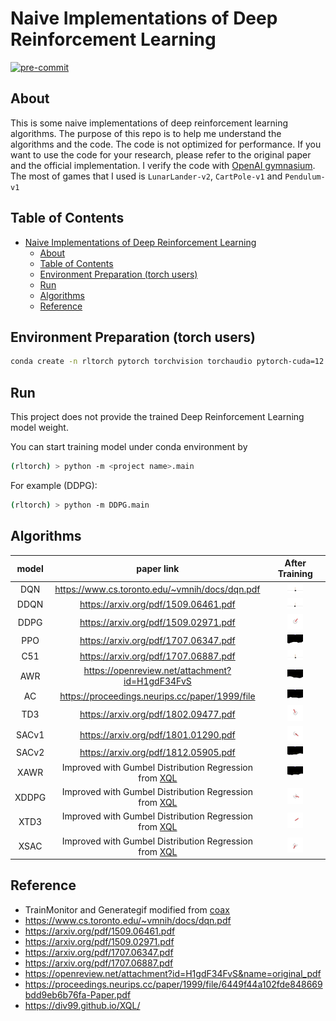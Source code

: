 # Naive Implementations of Deep Reinforcement Learning

[![pre-commit](https://img.shields.io/badge/pre--commit-enabled-brightgreen?logo=pre-commit&logoColor=white)](https://github.com/pre-commit/pre-commit)

## About

This is some naive implementations of deep reinforcement learning algorithms. The purpose of this repo is to help me understand the algorithms and the code. The code is not optimized for performance. If you want to use the code for your research, please refer to the original paper and the official implementation. I verify the code with [OpenAI gymnasium](https://github.com/Farama-Foundation/Gymnasiu). The most of games that I used is `LunarLander-v2`, `CartPole-v1` and `Pendulum-v1`

<!-- ## Enviornment Preparation

- common lib

  ```bash
  conda install jupyter pandas colorama pylint yapf seaborn scipy scikit-learn tqdm tensorboardx==2.5.* tensorboard==2.* pillow -y -c conda-forge
  ```

- gymnasium
  - install gymnasium

    ```bash
    conda install gymnasium pyglet pygame gymnasium-box2d -c conda-forge
    ```

- gymnasium + pytorch

  ```bash
  conda install pytorch torchvision torchaudio -c pytorch
  ```

- gymnasium + TF2

  ```bash
  conda install tensorflow -c conda-forge
  ```

- gymnasium + jax

  ```bash
  conda install jax chex optax dm-haiku jaxlib Jraph -c conda-forge
  pip install coax
  ``` -->

## Table of Contents

- [Naive Implementations of Deep Reinforcement Learning](#naive-implementations-of-deep-reinforcement-learning)
  - [About](#about)
  - [Table of Contents](#table-of-contents)
  - [Environment Preparation (torch users)](#environment-preparation-torch-users)
  - [Run](#run)
  - [Algorithms](#algorithms)
  - [Reference](#reference)

## Environment Preparation (torch users)

```bash
conda create -n rltorch pytorch torchvision torchaudio pytorch-cuda=12.1 gymnasium pyglet pygame gymnasium-box2d colorama pylint yapf tqdm 'tensorboardx>=2.5.0' 'tensorboard>2.0' pillow matplotlib scipy seaborn ipykernel -c conda-forge -c pytorch -c nvidia
```

## Run

This project does not provide the trained Deep Reinforcement Learning model weight.

You can start training model under conda environment by

```bash
(rltorch) > python -m <project name>.main
```

For example (DDPG):

```bash
(rltorch) > python -m DDPG.main
```

## Algorithms

| model |                                      paper link                                      |                         After Training                         |
| :---: | :----------------------------------------------------------------------------------: | :------------------------------------------------------------: |
|  DQN  |                    https://www.cs.toronto.edu/~vmnih/docs/dqn.pdf                    |   <img src="DQN/DQNAgent_200.gif" width="30%" height="30%"/>   |
| DDQN  |                         https://arxiv.org/pdf/1509.06461.pdf                         |  <img src="DDQN/DDQNAgent_100.gif" width="30%" height="30%"/>  |
| DDPG  |                         https://arxiv.org/pdf/1509.02971.pdf                         |  <img src="DDPG/DDPGAgent_200.gif" width="30%" height="30%"/>  |
|  PPO  |                         https://arxiv.org/pdf/1707.06347.pdf                         |   <img src="PPO/PPOAgent_200.gif" width="30%" height="30%"/>   |
|  C51  |                         https://arxiv.org/pdf/1707.06887.pdf                         |   <img src="C51/C51Agent_100.gif" width="30%" height="30%"/>   |
|  AWR  |                   https://openreview.net/attachment?id=H1gdF34FvS                    |   <img src="AWR/AWRAgent_200.gif" width="30%" height="30%"/>   |
|  AC   |                    https://proceedings.neurips.cc/paper/1999/file                    |   <img src="AC/A2CAgent_600.gif" width="30%" height="30%"/>    |
|  TD3  |                         https://arxiv.org/pdf/1802.09477.pdf                         |   <img src="TD3/TD3Agent_100.gif" width="30%" height="30%"/>   |
| SACv1 |                         https://arxiv.org/pdf/1801.01290.pdf                         | <img src="SACv1/SACv1Agent_100.gif" width="30%" height="30%"/> |
| SACv2 |                         https://arxiv.org/pdf/1812.05905.pdf                         | <img src="SACv2/SACv2Agent_200.gif" width="30%" height="30%"/> |
| XAWR  | Improved with Gumbel Distribution Regression from [XQL](https://div99.github.io/XQL) |  <img src="XAWR/XAWRAgent_100.gif" width="30%" height="30%"/>  |
| XDDPG | Improved with Gumbel Distribution Regression from [XQL](https://div99.github.io/XQL) | <img src="XDDPG/XDDPGAgent_200.gif" width="30%" height="30%"/> |
| XTD3  | Improved with Gumbel Distribution Regression from [XQL](https://div99.github.io/XQL) |  <img src="XTD3/XTD3Agent_100.gif" width="30%" height="30%"/>  |
| XSAC  | Improved with Gumbel Distribution Regression from [XQL](https://div99.github.io/XQL) |  <img src="XSAC/XSACAgent_100.gif" width="30%" height="30%"/>  |

## Reference

- TrainMonitor and Generategif modified from [coax](https://github.com/coax-dev/coax)
- https://www.cs.toronto.edu/~vmnih/docs/dqn.pdf
- https://arxiv.org/pdf/1509.06461.pdf
- https://arxiv.org/pdf/1509.02971.pdf
- https://arxiv.org/pdf/1707.06347.pdf
- https://arxiv.org/pdf/1707.06887.pdf
- https://openreview.net/attachment?id=H1gdF34FvS&name=original_pdf
- https://proceedings.neurips.cc/paper/1999/file/6449f44a102fde848669bdd9eb6b76fa-Paper.pdf
- https://div99.github.io/XQL/
